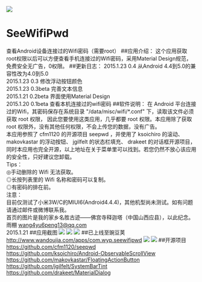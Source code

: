 ![](https://github.com/wang4yu6peng13/SeeWifiPwd/blob/master/app/src/main/res/drawable-xxhdpi/ic_launcher.png)
# SeeWifiPwd
查看Android设备连接过的Wifi密码（需要root）
##应用介绍：
这个应用获取root权限以后可以方便查看手机连接过的Wifi密码，采用Material Design规范，免费安全无广告，0权限。
##更新日志：
2015.1.23 0.4 从Android 4.4到5.0的兼容性改为4.0到5.0<br>
2015.1.23 0.3	修改浮动按钮颜色<br>
2015.1.23 0.3beta	完善文本信息<br>
2015.1.21 0.2beta	界面使用Material Design<br>
2015.1.20 0.1beta	查看本机连接过的wifi密码
##软件说明：
在 Android 平台连接过的Wifi，其密码保存在系统目录 "/data/misc/wifi/*.conf" 下，读取该文件必须获取 root 权限，
因此您要使用这类应用，几乎都要 root 权限。本应用除了获取 root 权限外，没有其他任何权限，不会上传您的数据，没有广告。<br>
本应用参照了 cfm1120 的开源项目 seepwd ，并使用了 ksoichiro 的滚动、 makovkastar 的浮动按钮、 jgilfelt 的状态栏填充、 
drakeet 的对话框开源项目，同时本应用也完全开源，以上地址在关于菜单里可以找到。若您仍然不放心该应用的安全性，只好建议您卸载。
<br>Tips：<br>
◎手动删除的 Wifi 无法获取。<br>
◎长按列表里的 Wifi 名称和密码可以复制。<br>
◎有密码的排在前。
<br>注意：
<br>目前仅测试了小米3W/C的MIUI6(Android4.4.4)，其他机型尚未测试。如有问题请通过邮件或微博联系我。
<br>首页的图片是我的家乡名胜古迹——佛宫寺释迦塔（中国山西应县），以此纪念。
<br>雨棚 wang4yu6peng13@qq.com
<br>2015.1.21
##应用截图
![](https://github.com/wang4yu6peng13/SeeWifiPwd/blob/master/pictures/screenshot01.jpg) 
![](https://github.com/wang4yu6peng13/SeeWifiPwd/blob/master/pictures/screenshot02.jpg) 
![](https://github.com/wang4yu6peng13/SeeWifiPwd/blob/master/pictures/screenshot03.jpg) 
##已上线至豌豆荚
http://www.wandoujia.com/apps/com.wyp.seewifipwd
![](https://github.com/wang4yu6peng13/SeeWifiPwd/blob/master/pictures/SeeWifiPwdWandoujia01.png) 
![](https://github.com/wang4yu6peng13/SeeWifiPwd/blob/master/pictures/SeeWifiPwdWandoujia02.png) 
##开源项目
https://github.com/cfm1120/seepwd<br>
https://github.com/ksoichiro/Android-ObservableScrollView<br>
https://github.com/makovkastar/FloatingActionButton<br>
https://github.com/jgilfelt/SystemBarTint<br>
https://github.com/drakeet/MaterialDialog
